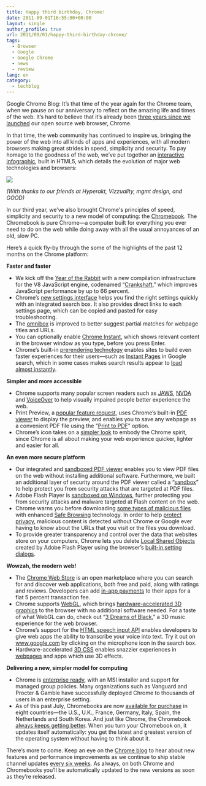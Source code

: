 ```yaml
---
title: Happy third birthday, Chrome!
date: 2011-09-01T16:55:00+00:00
layout: single
author_profile: true
url: 2011/09/01/happy-third-birthday-chrome/
tags:
  - Browser
  - Google
  - Google Chrome
  - news
  - review
lang: en
category: 
  - techblog
---
```

Google Chrome Blog: It’s that time of the year again for the Chrome team, when we pause on our anniversary to reflect on the amazing life and times of the web. It’s hard to believe that it’s already been [three years since we launched](http://googleblog.blogspot.com/2008/09/fresh-take-on-browser.html) our open source web browser, Chrome.

In that time, the web community has continued to inspire us, bringing the power of the web into all kinds of apps and experiences, with all modern browsers making great strides in speed, simplicity and security. To pay homage to the goodness of the web, we’ve put together an [interactive infographic](http://evolutionofweb.appspot.com/), built in HTML5, which details the evolution of major web technologies and browsers:

[![](http://4.bp.blogspot.com/-8WE7Pg7o6-Q/Tl-xKVyIQTI/AAAAAAAAEBI/C31evwLxjiE/s1600/thumb.jpg)](http://evolutionofweb.appspot.com/)

_(With thanks to our friends at Hyperakt, Vizzuality, mgmt design, and GOOD)_

In our third year, we’ve also brought Chrome's principles of speed, simplicity and security to a new model of computing: the [Chromebook](http://www.google.com/chromebook/). The Chromebook is pure Chrome—a computer built for everything you ever need to do on the web while doing away with all the usual annoyances of an old, slow PC.

Here’s a quick fly-by through the some of the highlights of the past 12 months on the Chrome platform:

**Faster and faster**

*   We kick off the [Year of the Rabbit](http://chrome.blogspot.com/2011/02/faster-than-speeding-rabbit-speed-sync.html) with a new compilation infrastructure for the V8 JavaScript engine, codenamed “[Crankshaft](http://blog.chromium.org/2010/12/new-crankshaft-for-v8.html),” which improves JavaScript performance by up to 66 percent.
*   Chrome’s [new settings interface](http://www.youtube.com/watch?v=jOxGL29-t_4) helps you find the right settings quickly with an integrated search box. It also provides direct links to each settings page, which can be copied and pasted for easy troubleshooting.
*   The [omnibox](http://www.google.com/support/chrome/bin/answer.py?answer=95440) is improved to better suggest partial matches for webpage titles and URLs.
*   You can optionally enable [Chrome Instant](http://www.google.com/support/chrome/bin/answer.py?answer=177873), which shows relevant content in the browser window as you type, before you press Enter.
*   Chrome’s built-in [prerendering technology](http://blog.chromium.org/2011/06/prerendering-in-chrome.html) enables sites to build even faster experiences for their users—such as [Instant Pages](http://chrome.blogspot.com/2011/08/instant-pages-on-google-chrome.html) in Google search, which in some cases makes search results appear to [load almost instantly](http://www.youtube.com/watch?v=_Jn93FDx9oI).

**Simpler and more accessible**

*   Chrome supports many popular screen readers such as [JAWS](http://www.freedomscientific.com/products/fs/jaws-product-page.asp), [NVDA](http://www.nvda-project.org/) and [VoiceOver](http://www.apple.com/accessibility/voiceover/) to help visually impaired people better experience the web.
*   Print Preview, a [popular feature request](http://code.google.com/p/chromium/issues/detail?id=173), uses Chrome’s built-in [PDF viewer](http://chrome.blogspot.com/2010/11/pdf-goodness-in-chrome.html) to display the preview, and enables you to save any webpage as a convenient PDF file using the “[Print to PDF](http://www.google.com/support/chrome/bin/answer.py?answer=1379552)” option.
*   Chrome’s icon takes on a [simpler look](http://chrome.blogspot.com/2011/03/fresh-take-on-icon.html) to embody the Chrome spirit, since Chrome is all about making your web experience quicker, lighter and easier for all.

**An even more secure platform**

*   Our integrated and [sandboxed PDF viewer](http://chrome.blogspot.com/2010/11/pdf-goodness-in-chrome.html) enables you to view PDF files on the web without installing additional software. Furthermore, we built an additional layer of security around the PDF viewer called a “[sandbox](http://www.youtube.com/watch?v=29e0CtgXZSI)” to help protect you from security attacks that are targeted at PDF files.
*   Adobe Flash Player is [sandboxed on Windows](http://blog.chromium.org/2010/12/rolling-out-sandbox-for-adobe-flash.html), further protecting you from security attacks and malware targeted at Flash content on the web.
*   Chrome warns you before downloading [some types of malicious files](http://blog.chromium.org/2011/04/protecting-users-from-malicious.html) with enhanced [Safe Browsing](http://www.google.com/chrome/intl/en/more/security.html) technology. In order to help [protect privacy](http://blog.chromium.org/2008/11/understanding-phishing-and-malware.html), malicious content is detected without Chrome or Google ever having to know about the URLs that you visit or the files you download.
*   To provide greater transparency and control over the data that websites store on your computers, Chrome lets you delete [Local Shared Objects](http://www.adobe.com/products/flashplayer/articles/lso/) created by Adobe Flash Player using the browser’s [built-in setting dialogs](http://blog.chromium.org/2011/04/providing-transparency-and-controls-for.html).

**Wowzah, the modern web!**

*   The [Chrome Web Store](https://chrome.google.com/webstore) is an open marketplace where you can search for and discover web applications, both free and paid, along with ratings and reviews. Developers can add [in-app payments](http://googlecommerce.blogspot.com/2011/07/make-money-with-in-app-payments-for-web.html) to their apps for a flat 5 percent transaction fee.
*   Chrome supports [WebGL](http://www.khronos.org/webgl/), which brings [hardware-accelerated 3D graphics](http://www.20thingsilearned.com/en-US/threed/1) to the browser with no additional software needed. For a taste of what WebGL can do, check out “[3 Dreams of Black](http://chrome.blogspot.com/2011/05/3d-dreams-in-modern-browser.html),” a 3D music experience for the web browser.
*   Chrome’s support for the [HTML speech input API](http://chrome.blogspot.com/2011/03/talking-to-your-computer-with-html5.html) enables developers to give web apps the ability to transcribe your voice into text. Try it out on www.google.com by clicking on the microphone icon in the search box.
*   Hardware-accelerated [3D CSS](http://www.webkit.org/blog/386/3d-transforms/) enables snazzier experiences in [webpages](http://www.chromeexperiments.com/shaunthesheep) and apps which use 3D effects.

**Delivering a new, simpler model for computing**

*   Chrome is [enterprise ready](http://chrome.blogspot.com/2010/12/chrome-is-ready-for-business.html), with an MSI installer and support for managed group policies. Many organizations such as Vanguard and Procter & Gamble have successfully deployed Chrome to thousands of users in an enterprise setting.
*   As of this past July, Chromebooks are now [available for purchase](http://www.google.com/chromebook/buynow.html) in eight countries—the U.S., U.K., France, Germany, Italy, Spain, the Netherlands and South Korea. And just like Chrome, the Chromebook [always keeps getting better](http://chrome.blogspot.com/2011/08/computer-that-keeps-getting-better.html). When you turn your Chromebook on, it updates itself automatically: you get the latest and greatest version of the operating system without having to think about it.

There’s more to come. Keep an eye on the [Chrome blog](http://chrome.blogspot.com/) to hear about new features and performance improvements as we continue to ship stable channel updates [every six weeks](http://blog.chromium.org/2010/07/release-early-release-often.html). As always, on both Chrome and Chromebooks you’ll be automatically updated to the new versions as soon as they’re released.